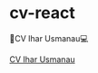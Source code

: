 # cv-react

:paperclip:CV Ihar Usmanau:computer:

[CV Ihar Usmanau](https://iusmanof.github.io/cv-react/)
